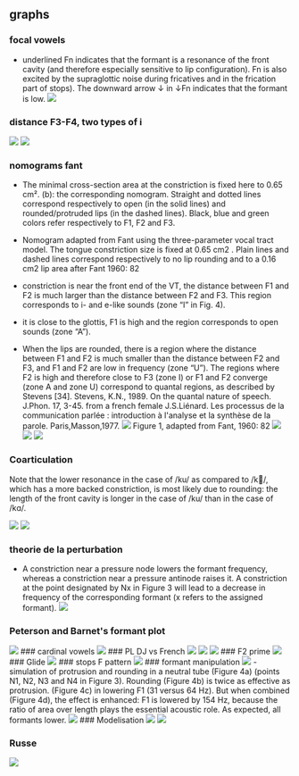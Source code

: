 ## graphs

### focal vowels

- underlined Fn indicates that the formant is a resonance of the front cavity (and therefore especially sensitive to lip configuration). Fn is also excited by the supraglottic noise during fricatives and in the frication part of stops). The downward arrow ↓ in ↓Fn indicates that the formant is low.
  <img src="img/2019-06-10-21-57-17.png">

### distance F3-F4, two types of i

<img src="img/2019-06-10-16-00-38.png">

<img src="img/2019-06-10-16-00-23.png">

### nomograms fant

- The minimal cross-section area at the constriction is fixed here to 0.65 cm². (b): the corresponding nomogram. Straight and dotted lines correspond respectively to open (in the solid lines) and rounded/protruded lips (in the dashed lines). Black, blue and green colors refer respectively to F1, F2 and F3.

- Nomogram adapted from Fant using the three-parameter vocal tract model. The tongue constriction size is fixed at 0.65 cm2 . Plain lines and dashed lines correspond respectively to no lip rounding and to a 0.16 cm2 lip area
  after Fant 1960: 82

- constriction is near the front end of the VT, the distance between F1 and F2 is much larger than the distance between F2 and F3. This region corresponds to i- and e-like sounds (zone “I” in Fig. 4).
- it is close to the glottis, F1 is high and the region corresponds to open sounds (zone “A”).
- When the lips are rounded, there is a region where the distance between F1 and F2 is much smaller than the distance between F2 and F3, and F1 and F2 are low in frequency (zone “U”).
  The regions where F2 is high and therefore close to F3 (zone I) or F1 and F2 converge (zone A and zone U) correspond to quantal regions, as described by Stevens [34].
  Stevens, K.N., 1989. On the quantal nature of speech. J.Phon. 17, 3-45.
  from a french female
  J.S.Liénard. Les processus de la communication parlée : introduction à l'analyse et la synthèse de la parole. Paris,Masson,1977.
  <img src="img/2019-06-10-15-52-00.png">
  Figure 1, adapted from Fant, 1960: 82
  <img src="img/2019-06-10-15-56-55.png">
  <img src="img/2019-06-10-21-41-51.png">
  <img src="img/2019-06-10-22-14-24.png">

### Coarticulation

Note that the lower resonance in the case of /ku/ as compared to /k/, which has a more backed constriction, is most likely due to rounding: the length of the front cavity is longer in the case of /ku/ than in the case of /kɑ/.

<img src="img/2019-06-11-11-06-58.png">

<img src="img/2019-06-10-16-01-54.png">

### theorie de la perturbation

- A constriction near a pressure node lowers the formant frequency, whereas a constriction near a pressure antinode raises it. A constriction at the point designated by Nx in Figure 3 will lead to a decrease in frequency of the corresponding formant (x refers to the assigned formant).
  <img src="img/2019-06-11-11-44-55.png">

### Peterson and Barnet's formant plot

  <img src="img/2019-06-10-15-21-49.png">
### cardinal vowels
<img src="img/2019-06-10-15-28-15.png">
### PL DJ vs French
<img src="img/2019-06-10-15-34-56.png">
<img src="img/2019-06-10-15-35-03.png">
<img src="img/2019-06-10-21-55-08.png">
### F2 prime
<img src="img/2019-06-10-15-39-56.png">
### Glide
<img src="img/2019-06-11-10-40-03.png">
### stops F pattern
<img src="img/2019-06-11-10-58-19.png">
### formant manipulation
<img src="img/2019-06-11-11-10-18.png">
- simulation of protrusion and rounding in a neutral tube (Figure 4a) (points N1, N2, N3 and N4 in Figure 3). Rounding (Figure 4b) is twice as effective as protrusion. (Figure 4c) in lowering F1 (31 versus 64 Hz). But when combined (Figure 4d), the effect is enhanced: F1 is lowered by 154 Hz, because the ratio of area over length plays the essential acoustic role. As expected, all formants lower.
<img src="img/2019-06-11-13-37-30.png">
### Modelisation
<img src="img/2019-06-11-11-37-47.png">
<img src="img/2019-06-11-11-43-45.png">

### Russe

<img src="img/2019-06-11-11-41-48.png">
